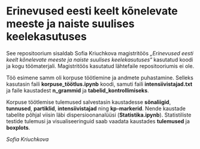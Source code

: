 
# Erinevused eesti keelt kõnelevate meeste ja naiste suulises keelekasutuses

See repositoorium sisaldab Sofia Kriuchkova magistritöös *„Erinevused eesti keelt kõnelevate meeste ja naiste suulises keelekasutuses“* kasutatud koodi ja kogu töömaterjali. Magistritöös kasutatud lähtefaile repositooriumis ei ole.

Töö esimene samm oli korpuse töötlemine ja andmete puhastamine. Selleks kasutasin faili **korpuse_töötlus.ipynb** koodi, samuti faili **intensiivistajad.txt** ja faile kaustadest **n_grammid** ja **tabelid_kontrollimiseks**.

Korpuse töötlemise tulemused salvestasin kaustadesse **sõnaliigid**, **tunnused**, **partiklid**, **intensiivistajad** ning **kp-markerid**. Nende kaustade tabelite põhjal viisin läbi dispersioonanalüüsi (**Statistika.ipynb**).
Statistiliste testide tulemusi ja visualiseeringuid saab vaadata kaustades **tulemused** ja **boxplots**.

*Sofia Kriuchkova*


